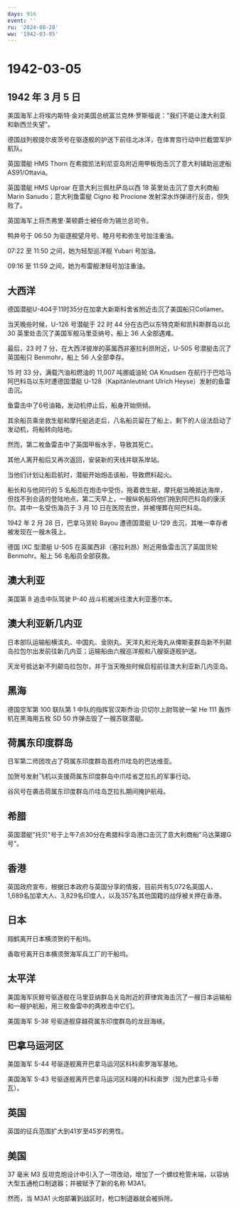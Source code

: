 ```yaml
---
days: 916
event: ''
ru: '2024-08-28'
ww: '1942-03-05'
---
```


# 1942-03-05

## 1942 年 3 月 5 日

美国海军上将埃内斯特·金对美国总统富兰克林·罗斯福说："我们不能让澳大利亚和新西兰失望"。

德国战列舰提尔皮茨号在驱逐舰的护送下前往北冰洋，在体育宫行动中拦截盟军护航队。

英国潜艇 HMS Thorn 在希腊凯法利尼亚岛附近用甲板炮击沉了意大利辅助巡逻船
AS91/Ottavia。

英国潜艇 HMS Uproar 在意大利兰佩杜萨岛以西 18 英里处击沉了意大利商船
Marin Sanudo；意大利鱼雷艇 Cigno 和 Procione
发射深水炸弹进行反击，但失败了。

英国海军上将杰弗里·莱顿爵士被任命为锡兰总司令。

鸭井号于 06:50 为驱逐舰望月号、睦月号和弥生号加注重油。

07:22 至 11:50 之间，她为轻型巡洋舰 Yubari 号加油。

09:16 至 11:59 之间，她为布雷舰津轻号加注重油。

## 大西洋

德国潜艇U-404于11时35分在加拿大新斯科舍省附近击沉了美国船只Collamer。

当天晚些时候，U-126 号潜艇于 22 时 44 分在古巴以东特克斯和凯科斯群岛以北
30 英里处击沉了美国军舰马里亚纳号，船上 36 人全部遇难。

最后，23 时 7 分，在大西洋彼岸的英属西非塞拉利昂附近，U-505
号潜艇击沉了英国船只 Benmohr，船上 56 人全部幸存。

15 时 33 分，满载汽油和燃油的 11,007 吨挪威油轮 OA Knudsen
在航行于巴哈马阿巴科岛以东时遭德国潜艇 U-128（Kapitänleutnant Ulrich
Heyse）发射的鱼雷击沉。

鱼雷击中了6号油箱，发动机停止后，船身开始侧倾。

其余船员乘坐救生艇和摩托艇逃走后，八名船员留在了船上，剩下的人设法启动了发动机，将船转向陆地。

然而，第二枚鱼雷击中了英国甲板水手，导致其死亡。

其他人离开船后又再次返回，安装新的天线并联系岸站。

当他们计划让船启航时，潜艇开始炮击该船，导致燃料起火。

船长和与他同行的 5
名船员在炮击中受伤，拖着救生艇，摩托艇当晚抵达海岸，但找不到合适的登陆地点，第二天早上，一艘纵帆船将他们拖到阿巴科岛的康沃尔。其中一名受伤海员于
3 月 10 日在医院去世，并被埋葬在阿巴科岛。

1942 年 2 月 28 日，巴拿马货轮 Bayou 遭德国潜艇 U-129
击沉，其唯一幸存者被发现在一艘木筏上。

德国 IXC 型潜艇 U-505 在英属西非（塞拉利昂）附近用鱼雷击沉了英国货轮
Benmohr。船上 56 名船员全部获救。

## 澳大利亚

美国第 8 追击中队驾驶 P-40 战斗机被派往澳大利亚墨尔本。

## 澳大利亚新几内亚

日本部队运输船横滨丸、中国丸、金刚丸、天洋丸和光海丸从俾斯麦群岛新不列颠岛拉包尔出发前往新几内亚；运输船由六艘巡洋舰和八艘驱逐舰护送。

天龙号抵达新不列颠岛拉包尔，并于当天晚些时候启程前往澳大利亚新几内亚岛。

## 黑海

德国空军第 100 联队第 1 中队的指挥官汉斯乔治·贝切尔上尉驾驶一架 He 111
轰炸机在黑海用五枚 SD 50 炸弹击毁了一艘苏联潜艇。

## 荷属东印度群岛

日军第二师团攻占了荷属东印度群岛首府爪哇岛的巴达维亚。

加贺号发射飞机以支援荷属东印度群岛中爪哇省芝拉扎的军事行动。

谷风号在袭击荷属东印度群岛爪哇岛芝拉扎期间掩护航母。

## 希腊

英国潜艇"托贝"号于上午7点30分在希腊科孚岛港口击沉了意大利商船"马达莱娜G号"。

## 香港

英国政府宣布，根据日本政府与英国分享的情报，目前共有5,072名英国人、1,689名加拿大人、3,829名印度人，以及357名其他国籍的战俘被关押在香港。

## 日本

翔鹤离开日本横须贺的干船坞。

香取号离开日本横须贺海军兵工厂的干船坞。

## 太平洋

美国海军灰鲸号驱逐舰在马里亚纳群岛关岛附近的菲律宾海击沉了一艘日本运输船和一艘护航船，用三枚鱼雷中的两枚击中它们。

美国海军 S-38 号驱逐舰穿越荷属东印度群岛的龙目海峡。

## 巴拿马运河区

美国海军 S-44 号驱逐舰离开巴拿马运河区科科索罗海军基地。

美国海军 S-43
号驱逐舰离开巴拿马运河区科隆的科科索罗（现为巴拿马卡蒂瓦）。

## 英国

英国的征兵范围扩大到41岁至45岁的男性。

## 美国

37 毫米 M3
反坦克炮设计中引入了一项改动，增加了一个螺纹枪管末端，以容纳大型五通枪口制退器；并被赋予了新的名称
M3A1。

然而，当 M3A1 火炮部署到战区时，枪口制退器就会被拆除。
